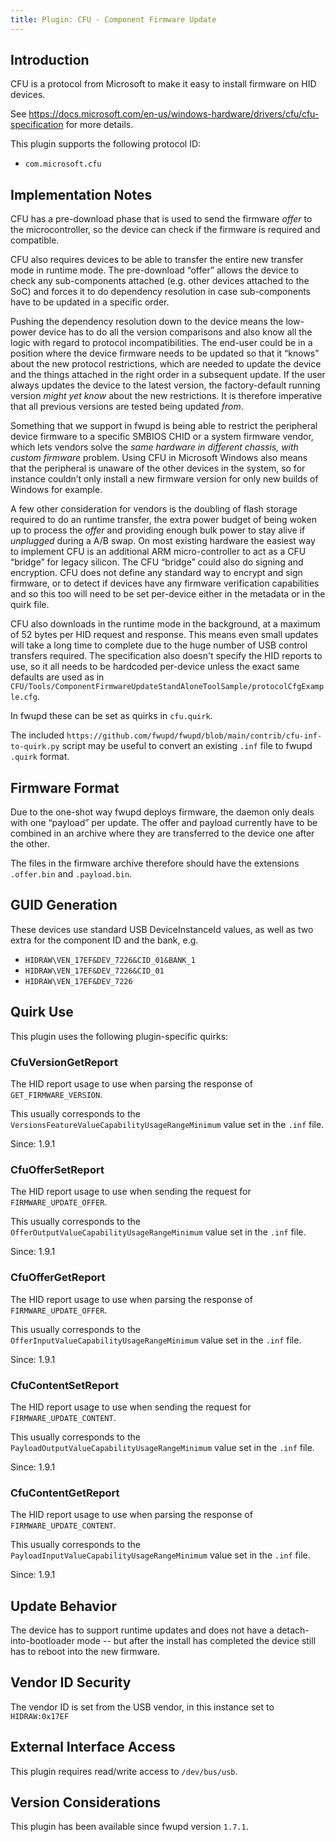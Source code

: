 ```yaml
---
title: Plugin: CFU - Component Firmware Update
---
```


## Introduction

CFU is a protocol from Microsoft to make it easy to install firmware on HID devices.

See <https://docs.microsoft.com/en-us/windows-hardware/drivers/cfu/cfu-specification> for more
details.

This plugin supports the following protocol ID:

* `com.microsoft.cfu`

## Implementation Notes

CFU has a pre-download phase that is used to send the firmware *offer* to the microcontroller, so the
device can check if the firmware is required and compatible.

CFU also requires devices to be able to transfer the entire new transfer mode in runtime mode.
The pre-download “offer” allows the device to check any sub-components attached (e.g. other devices
attached to the SoC) and forces it to do dependency resolution in case sub-components have to be
updated in a specific order.

Pushing the dependency resolution down to the device means the low-power device has to do all the
version comparisons and also know all the logic with regard to protocol incompatibilities.
The end-user could be in a position where the device firmware needs to be updated so that it “knows”
about the new protocol restrictions, which are needed to update the device and the things attached
in the right order in a subsequent update.
If the user always updates the device to the latest version, the factory-default running version
*might yet know* about the new restrictions.
It is therefore imperative that all previous versions are tested being updated *from*.

Something that we support in fwupd is being able to restrict the peripheral device firmware to a
specific SMBIOS CHID or a system firmware vendor, which lets vendors solve the *same hardware in
different chassis, with custom firmware* problem.
Using CFU in Microsoft Windows also means that the peripheral is unaware of the other devices in the
system, so for instance couldn’t only install a new firmware version for only new builds of Windows
for example.

A few other consideration for vendors is the doubling of flash storage required to do an runtime
transfer, the extra power budget of being woken up to process the *offer* and providing enough bulk
power to stay alive if *unplugged* during a A/B swap.
On most existing hardware the easiest way to implement CFU is an additional ARM micro-controller
to act as a CFU “bridge” for legacy silicon. The CFU “bridge” could also do signing and encryption.
CFU does not define any standard way to encrypt and sign firmware, or to detect if devices have any
firmware verification capabilities and so this too will need to be set per-device either in the
metadata or in the quirk file.

CFU also downloads in the runtime mode in the background, at a maximum of 52 bytes per HID request
and response.
This means even small updates will take a long time to complete due to the huge number of USB control
transfers required.
The specification also doesn't specify the HID reports to use, so it all needs to be hardcoded
per-device unless the exact same defaults are used as in `CFU/Tools/ComponentFirmwareUpdateStandAloneToolSample/protocolCfgExample.cfg`.

In fwupd these can be set as quirks in `cfu.quirk`.

The included `https://github.com/fwupd/fwupd/blob/main/contrib/cfu-inf-to-quirk.py` script may be
useful to convert an existing `.inf` file to fwupd `.quirk` format.

## Firmware Format

Due to the one-shot way fwupd deploys firmware, the daemon only deals with one “payload” per
update. The offer and payload currently have to be combined in an archive where they are
transferred to the device one after the other.

The files in the firmware archive therefore should have the extensions `.offer.bin` and `.payload.bin`.

## GUID Generation

These devices use standard USB DeviceInstanceId values, as well as two extra for the component ID
and the bank, e.g.

* `HIDRAW\VEN_17EF&DEV_7226&CID_01&BANK_1`
* `HIDRAW\VEN_17EF&DEV_7226&CID_01`
* `HIDRAW\VEN_17EF&DEV_7226`

## Quirk Use

This plugin uses the following plugin-specific quirks:

### CfuVersionGetReport

The HID report usage to use when parsing the response of `GET_FIRMWARE_VERSION`.

This usually corresponds to the `VersionsFeatureValueCapabilityUsageRangeMinimum` value
set in the `.inf` file.

Since: 1.9.1

### CfuOfferSetReport

The HID report usage to use when sending the request for `FIRMWARE_UPDATE_OFFER`.

This usually corresponds to the `OfferOutputValueCapabilityUsageRangeMinimum` value
set in the `.inf` file.

Since: 1.9.1

### CfuOfferGetReport

The HID report usage to use when parsing the response of `FIRMWARE_UPDATE_OFFER`.

This usually corresponds to the `OfferInputValueCapabilityUsageRangeMinimum` value
set in the `.inf` file.

Since: 1.9.1

### CfuContentSetReport

The HID report usage to use when sending the request for `FIRMWARE_UPDATE_CONTENT`.

This usually corresponds to the `PayloadOutputValueCapabilityUsageRangeMinimum` value
set in the `.inf` file.

Since: 1.9.1

### CfuContentGetReport

The HID report usage to use when parsing the response of `FIRMWARE_UPDATE_CONTENT`.

This usually corresponds to the `PayloadInputValueCapabilityUsageRangeMinimum` value
set in the `.inf` file.

Since: 1.9.1

## Update Behavior

The device has to support runtime updates and does not have a detach-into-bootloader mode -- but
after the install has completed the device still has to reboot into the new firmware.

## Vendor ID Security

The vendor ID is set from the USB vendor, in this instance set to `HIDRAW:0x17EF`

## External Interface Access

This plugin requires read/write access to `/dev/bus/usb`.

## Version Considerations

This plugin has been available since fwupd version `1.7.1`.
